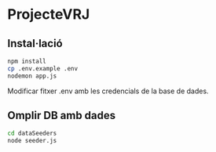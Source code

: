 # ProjecteVRJ

## Instal·lació

```sh
npm install
cp .env.example .env
nodemon app.js
```
Modificar fitxer .env amb les credencials de la base de dades.

## Omplir DB amb dades

```sh
cd dataSeeders
node seeder.js
```